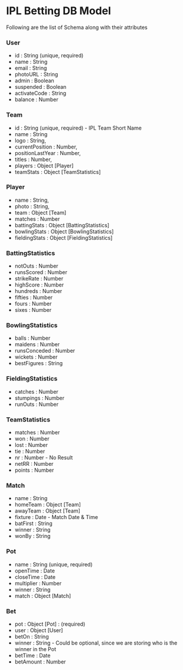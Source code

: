 # IPL Betting DB Model

Following are the list of Schema along with their attributes

### User
- id : String (unique, required)
- name : String
- email : String
- photoURL : String
- admin : Boolean
- suspended : Boolean
- activateCode : String
- balance : Number

### Team
- id : String (unique, required) - IPL Team Short Name
- name : String
- logo : String,
- currentPosition : Number,
- positionLastYear : Number,
- titles : Number,
- players : Object [Player]
- teamStats : Object [TeamStatistics]

### Player
- name : String,
- photo : String,
- team : Object [Team]
- matches : Number
- battingStats : Object [BattingStatistics]
- bowlingStats : Object [BowlingStatistics]
- fieldingStats : Object [FieldingStatistics]

### BattingStatistics
- notOuts : Number
- runsScored : Number
- strikeRate : Number
- highScore : Number
- hundreds : Number
- fifties : Number
- fours : Number
- sixes : Number

### BowlingStatistics
- balls : Number
- maidens : Number
- runsConceded : Number
- wickets : Number
- bestFigures : String

### FieldingStatistics
- catches : Number
- stumpings : Number
- runOuts : Number

### TeamStatistics
- matches : Number
- won : Number
- lost : Number
- tie : Number
- nr : Number - No Result
- netRR : Number
- points : Number

### Match
- name : String
- homeTeam : Object [Team]
- awayTeam : Object [Team]
- fixture : Date - Match Date & Time
- batFirst : String
- winner : String
- wonBy : String

### Pot
- name : String (unique, required)
- openTime : Date
- closeTime : Date
- multiplier : Number
- winner : String
- match : Object [Match]

### Bet
- pot : Object [Pot] : (required)
- user : Object [User]
- betOn : String
- winner : String - Could be optional, since we are storing who is the winner in the Pot
- betTime : Date
- betAmount : Number
